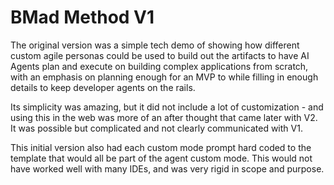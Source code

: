 # BMad Method V1

The original version was a simple tech demo of showing how different custom agile personas could be used to build out the artifacts to have AI Agents plan and execute on building complex applications from scratch, with an emphasis on planning enough for an MVP to while filling in enough details to keep developer agents on the rails.

Its simplicity was amazing, but it did not include a lot of customization - and using this in the web was more of an after thought that came later with V2. It was possible but complicated and not clearly communicated with V1.

This initial version also had each custom mode prompt hard coded to the template that would all be part of the agent custom mode. This would not have worked well with many IDEs, and was very rigid in scope and purpose.
